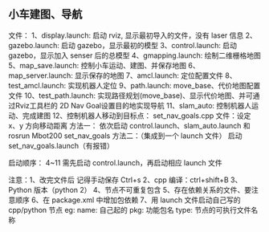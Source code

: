 ## 小车建图、导航

文件：
    1、display.launch: 启动 rviz, 显示最初导入的文件，没有 laser 信息
    2、gazebo.launch: 启动 gazebo，显示最初的模型
    3、control.launch: 启动 gazebo，显示加入 senser 后的总模型
    4、gmapping.launch: 绘制二维栅格地图
    5、map_save.launch: 控制小车运动、建图、并保存地图
    6、map_server.launch: 显示保存的地图
    7、amcl.launch: 定位配置文件
    8、test_amcl.launch: 实现机器人定位
    9、path.launch: move_base、代价地图配置文件
    10、test_path.launch: 实现路径规划(move_base)、显示代价地图、并可通过Rviz工具栏的 2D Nav Goal设置目的地实现导航
    11、slam_auto: 控制机器人运动、完成建图
    12、控制机器人移动到目标点：
        set_nav_goals.cpp 文件：设定 x、y 方向移动距离
        方法一：
            依次启动 control.launch、slam_auto.launch 和 rosrun Mbot200 set_nav_goals
        方法二：（集成到一个 launch 文件）
            启动 set_nav_goals.launch（有报错）
    

启动顺序：
    4~11 需先启动 control.launch，再启动相应 launch 文件



注意：1、改完文件后 记得手动保存 Ctrl+s
     2、cpp 编译：ctrl+shift+B
     3、Python 版本（python 2）
     4、节点不可重复包含
     5、存在依赖关系的文件、要注意顺序
     6、在 package.xml 中增加包依赖
     7、用 launch 文件启动自己写的 cpp/python 节点
        eg: <node name="set_nav_goals" pkg="Mbot200" type="set_nav_goals"/>
            name: 自己起的
            pkg: 功能包名
            type: 节点的可执行文件名称



